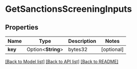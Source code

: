 # GetSanctionsScreeningInputs

## Properties

Name | Type | Description | Notes
------------ | ------------- | ------------- | -------------
**key** | Option<**String**> | bytes32 | [optional]

[[Back to Model list]](../README.md#documentation-for-models) [[Back to API list]](../README.md#documentation-for-api-endpoints) [[Back to README]](../README.md)


